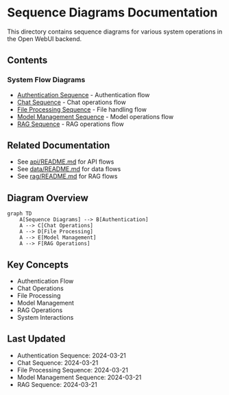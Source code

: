 # Sequence Diagrams Documentation

This directory contains sequence diagrams for various system operations in the Open WebUI backend.

## Contents

### System Flow Diagrams
- [Authentication Sequence](auth_sequence_diagram.md) - Authentication flow
- [Chat Sequence](chat_sequence_diagram.md) - Chat operations flow
- [File Processing Sequence](file_sequence_diagram.md) - File handling flow
- [Model Management Sequence](model_sequence_diagram.md) - Model operations flow
- [RAG Sequence](rag_sequence_diagram.md) - RAG operations flow

## Related Documentation
- See [api/README.md](../api/README.md) for API flows
- See [data/README.md](../data/README.md) for data flows
- See [rag/README.md](../rag/README.md) for RAG flows

## Diagram Overview
```mermaid
graph TD
    A[Sequence Diagrams] --> B[Authentication]
    A --> C[Chat Operations]
    A --> D[File Processing]
    A --> E[Model Management]
    A --> F[RAG Operations]
```

## Key Concepts
- Authentication Flow
- Chat Operations
- File Processing
- Model Management
- RAG Operations
- System Interactions

## Last Updated
- Authentication Sequence: 2024-03-21
- Chat Sequence: 2024-03-21
- File Processing Sequence: 2024-03-21
- Model Management Sequence: 2024-03-21
- RAG Sequence: 2024-03-21 